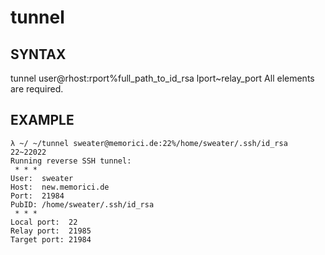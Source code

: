 tunnel
======

SYNTAX
---
tunnel user@rhost:rport%full_path_to_id_rsa lport~relay_port
All elements are required.

EXAMPLE
---

```
λ ~/ ~/tunnel sweater@memorici.de:22%/home/sweater/.ssh/id_rsa 22~22022
Running reverse SSH tunnel:
 * * * 
User:  sweater
Host:  new.memorici.de
Port:  21984
PubID: /home/sweater/.ssh/id_rsa
 * * * 
Local port:  22
Relay port:  21985
Target port: 21984
```
